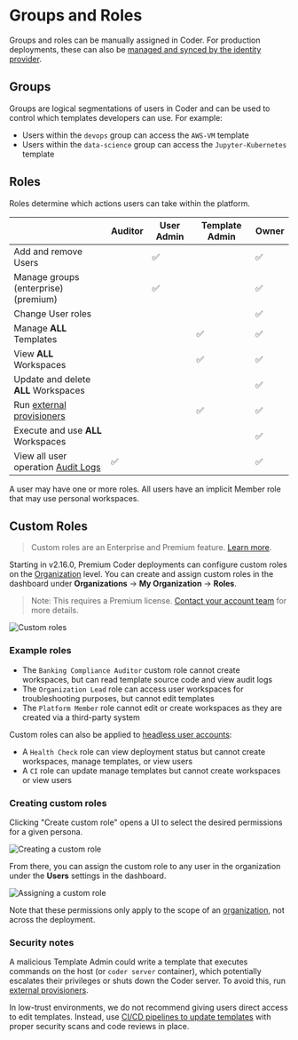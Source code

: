 # Groups and Roles

Groups and roles can be manually assigned in Coder. For production deployments,
these can also be [managed and synced by the identity provider](./idp-sync.md).

## Groups

Groups are logical segmentations of users in Coder and can be used to control
which templates developers can use. For example:

- Users within the `devops` group can access the `AWS-VM` template
- Users within the `data-science` group can access the `Jupyter-Kubernetes`
  template

## Roles

Roles determine which actions users can take within the platform.

|                                                                 | Auditor | User Admin | Template Admin | Owner |
| --------------------------------------------------------------- | ------- | ---------- | -------------- | ----- |
| Add and remove Users                                            |         | ✅         |                | ✅    |
| Manage groups (enterprise) (premium)                            |         | ✅         |                | ✅    |
| Change User roles                                               |         |            |                | ✅    |
| Manage **ALL** Templates                                        |         |            | ✅             | ✅    |
| View **ALL** Workspaces                                         |         |            | ✅             | ✅    |
| Update and delete **ALL** Workspaces                            |         |            |                | ✅    |
| Run [external provisioners](../provisioners.md)                 |         |            | ✅             | ✅    |
| Execute and use **ALL** Workspaces                              |         |            |                | ✅    |
| View all user operation [Audit Logs](../security/audit-logs.md) | ✅      |            |                | ✅    |

A user may have one or more roles. All users have an implicit Member role that
may use personal workspaces.

## Custom Roles

<blockquote class="admonition tip">

Custom roles are an Enterprise and Premium feature.
[Learn more](https://coder.com/pricing#compare-plans).

</blockquote>

Starting in v2.16.0, Premium Coder deployments can configure custom roles on the
[Organization](./organizations.md) level. You can create and assign custom roles
in the dashboard under **Organizations** -> **My Organization** -> **Roles**.

> Note: This requires a Premium license.
> [Contact your account team](https://coder.com/contact) for more details.

![Custom roles](../../images/admin/users/roles/custom-roles.PNG)

### Example roles

- The `Banking Compliance Auditor` custom role cannot create workspaces, but can
  read template source code and view audit logs
- The `Organization Lead` role can access user workspaces for troubleshooting
  purposes, but cannot edit templates
- The `Platform Member` role cannot edit or create workspaces as they are
  created via a third-party system

Custom roles can also be applied to
[headless user accounts](./headless-auth.md):

- A `Health Check` role can view deployment status but cannot create workspaces,
  manage templates, or view users
- A `CI` role can update manage templates but cannot create workspaces or view
  users

### Creating custom roles

Clicking "Create custom role" opens a UI to select the desired permissions for a
given persona.

![Creating a custom role](../../images/admin/users/roles/creating-custom-role.PNG)

From there, you can assign the custom role to any user in the organization under
the **Users** settings in the dashboard.

![Assigning a custom role](../../images/admin/users/roles/assigning-custom-role.PNG)

Note that these permissions only apply to the scope of an
[organization](./organizations.md), not across the deployment.

### Security notes

A malicious Template Admin could write a template that executes commands on the
host (or `coder server` container), which potentially escalates their privileges
or shuts down the Coder server. To avoid this, run
[external provisioners](../provisioners.md).

In low-trust environments, we do not recommend giving users direct access to
edit templates. Instead, use
[CI/CD pipelines to update templates](../templates/managing-templates/change-management.md)
with proper security scans and code reviews in place.
